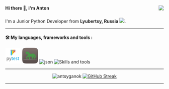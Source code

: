 
#### Hi there 👋, i'm Anton  <img align="right" src="https://komarev.com/ghpvc/?username=antsyganok"/>
### 
I'm a Junior Python Developer from  <b>Lyubertsy, Russia</b> <img src="https://cdn-icons-png.flaticon.com/512/197/197408.png" width="13"/>.

---
#### :hammer_and_wrench: My languages, frameworks and tools :
<div align="left">
    <img src="https://github.com/devicons/devicon/blob/master/icons/pytest/pytest-original-wordmark.svg" width="50" height="50" alt="pytest" />
    <img src="https://github.com/whitmo/gunicorn/blob/master/icon.svg?ysclid=m5gwz5b08n980216143" width="50" height="50" alt="gunicorn" />
    <img src="https://cdn.icon-icons.com/icons2/3400/PNG/512/json_file_icon_215021.png" width="50" height="50" alt="json" />
    <img src="https://skillicons.dev/icons?i=py,regex,django,html,bootstrap,postgres,sqlite,mysql,nginx,git,github,gitlab,githubactions,docker,sentry,vscode,pycharm,linux,apple,bash,postman" alt="Skills and tools"/>
<!-- +gunicorn json Redoc API DRF-->
<!-- :man_technologist: -->
</div>

---
<div align="center">
    <img src="https://github-readme-stats.vercel.app/api?username=antsyganok&show_icons=true&theme=gotham" alt="antsyganok" />
    <a href="https://git.io/streak-stats"><img src="https://streak-stats.demolab.com?user=antsyganok&theme=whatsapp-dark&hide_border=true&date_format=j%20M%5B%20Y%5D" alt="GitHub Streak" /></a>
</div>

---

<!--
**antsyganok/antsyganok** is a ✨ _special_ ✨ repository because its `README.md` (this file) appears on your GitHub profile.

Here are some ideas to get you started:

- 🔭 I’m currently working on ...
- 🌱 I’m currently learning ...
- 👯 I’m looking to collaborate on ...
- 🤔 I’m looking for help with ...
- 💬 Ask me about ...
- 📫 How to reach me: ...
- 😄 Pronouns: ...
- ⚡ Fun fact: ...
-->

